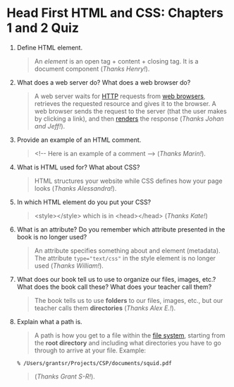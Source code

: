 # Head First HTML and CSS: Chapters 1 and 2 Quiz

1. Define HTML element.

   > An *element* is an open tag + content + closing tag. It is a document
     component (*Thanks Henry!*).

2. What does a web server do?  What does a web browser do?

   > A web server waits for [HTTP](https://en.wikipedia.org/wiki/HTTP) requests
     from [web browsers](https://en.wikipedia.org/wiki/Web_browser), retrieves
     the requested resource and gives it to the browser. A web browser sends
     the request to the server (that the user makes by clicking a link), and
     then [renders](https://www.amsive.com/insights/creative/rendering-a-webpage-with-google-webmaster-tools/)
     the response (*Thanks Johan and Jeff!*).

3. Provide an example of an HTML comment.

   > &lt;!-- Here is an example of a comment --&gt; (*Thanks Marin!*).

4. What is HTML used for?  What about CSS?

   > HTML structures your website while CSS defines how your page looks
     (*Thanks Alessandra!*).

5. In which HTML element do you put your CSS?

   > &lt;style&gt;&lt;/style&gt; which is in &lt;head&gt;&lt;/head&gt;
     (*Thanks Kate!*) 

6. What is an attribute?  Do you remember which attribute presented in the
   book is no longer used?

   > An attribute specifies something about and element (metadata). The
     attribute ``type="text/css"`` in the style element is no longer used
     (*Thanks William!*).

7. What does our book tell us to use to organize our files, images, etc.?
   What does the book call these? What does your teacher call them? 

   > The book tells us to use **folders** to our files, images, etc., but our
     teacher calls them **directories** (*Thanks Alex E.!*).

8. Explain what a path is.

   > A path is how you get to a file within the
     [file system](https://en.wikipedia.org/wiki/File_system), starting from
     the **root directory** and including what directories you have to go
     through to arrive at your file.  Example:
     ```
     % /Users/grantsr/Projects/CSP/documents/squid.pdf
     ```
   > (*Thanks Grant S-R!*).
